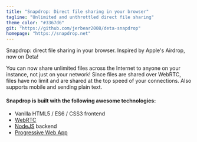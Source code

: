 ```yaml
---
title: "Snapdrop: Direct file sharing in your browser"
tagline: "Unlimited and unthrottled direct file sharing"
theme_color: "#3367d6"
git: "https://github.com/jerbear2008/deta-snapdrop"
homepage: "https://snapdrop.net"
---
```


Snapdrop: direct file sharing in your browser. Inspired by Apple's Airdrop, now on Deta!

You can now share unlimited files across the Internet to anyone on your instance, not just on your network! Since files are shared over WebRTC, files have no limit and are shared at the top speed of your connections. Also supports mobile and sending plain text.

#### Snapdrop is built with the following awesome technologies:

- Vanilla HTML5 / ES6 / CSS3 frontend
- [WebRTC](http://webrtc.org/)
- [NodeJS](https://nodejs.org/en/) backend
- [Progressive Web App](https://wikipedia.org/wiki/Progressive_Web_App)
